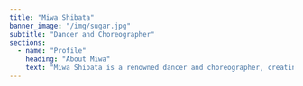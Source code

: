 ```yaml
---
title: "Miwa Shibata"
banner_image: "/img/sugar.jpg"
subtitle: "Dancer and Choreographer"
sections:
  - name: "Profile"
    heading: "About Miwa"
    text: "Miwa Shibata is a renowned dancer and choreographer, creating compelling narratives through movement."
---
```

